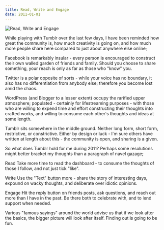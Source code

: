 ```yaml
---
title: Read, Write and Engage
date: 2011-01-01
---
```


![Read, Write and Engage](https://source.unsplash.com/gp8BLyaTaA0/1600x900)

While playing with Tumblr over the last few days, I have been reminded how great the community is, how much creativity is going on, and how much more people share here compared to just about anywhere else online;

Facebook is remarkably insular - every person is encouraged to construct their own walled garden of friends and family. Should you choose to share something, your reach is only as far as those who "know" you.

Twitter is a polar opposite of sorts - while your voice has no boundary, it also has no differentiation from anybody else; therefore you become lost amid the chaos.

WordPress (and Blogger to a lesser extent) occupy the rarified upper atmosphere; populated - certainly for lifestreaming purposes - with those who are willing to expend time and effort constructing their thoughts into crafted works, and willing to consume each other's thoughts and ideas at some length.

Tumblr sits somewhere in the middle ground. Neither long form, short form, restrictive, or constrictive. Either by design or luck - I'm sure others have written at length about this - the community is open, and sharing is a given.

So what does Tumblr hold for me during 2011? Perhaps some resolutions might better bracket my thoughts than a paragraph of navel gazage;

Read Take more time to read the dashboard - to consume the thoughts of those I follow, and not just tick "like".

Write Use the "Text" button more - share the story of interesting days, expound on wacky thoughts, and deliberate over idiotic opinions.

Engage Hit the reply button on friends posts, ask questions, and reach out more than I have in the past. Be there both to celebrate with, and to lend support when needed.

Various "famous sayings" around the world advise us that if we look after the basics, the bigger picture will look after itself. Finding out is going to be fun.